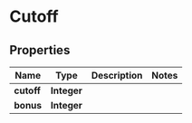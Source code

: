 

# Cutoff

## Properties

Name | Type | Description | Notes
------------ | ------------- | ------------- | -------------
**cutoff** | **Integer** |  | 
**bonus** | **Integer** |  | 




